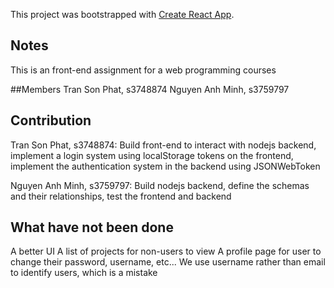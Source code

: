 This project was bootstrapped with [Create React App](https://github.com/facebook/create-react-app).

## Notes
This is an front-end assignment for a web programming courses

##Members
Tran Son Phat, s3748874
Nguyen Anh Minh, s3759797

## Contribution
Tran Son Phat, s3748874: Build front-end to interact with nodejs backend, implement a login system using localStorage tokens on the frontend, implement the authentication system in the backend using JSONWebToken

Nguyen Anh Minh, s3759797: Build nodejs backend, define the schemas and their relationships, test the frontend and backend

## What have not been done
A better UI 
A list of projects for non-users to view
A profile page for user to change their password, username, etc...
We use username rather than email to identify users, which is a mistake